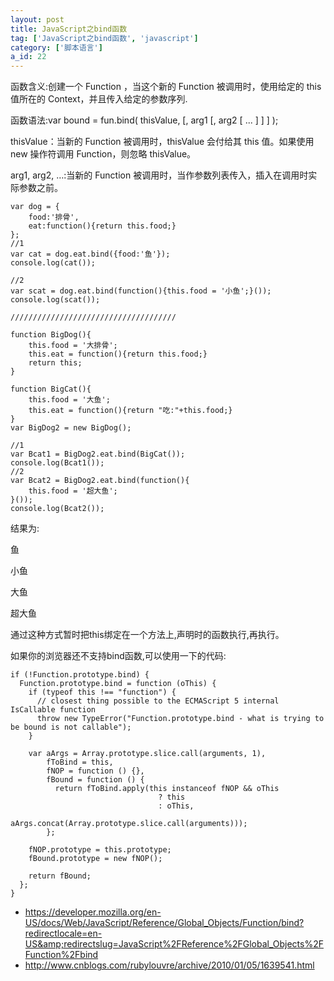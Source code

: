 ```yaml
---
layout: post
title: JavaScript之bind函数
tag: ['JavaScript之bind函数', 'javascript']
category: ['脚本语言']
a_id: 22
---
```


函数含义:创建一个 Function ，当这个新的 Function 被调用时，使用给定的 this 值所在的 Context，并且传入给定的参数序列.

函数语法:var bound = fun.bind( thisValue, [, arg1 [, arg2 [ ... ] ] ] );

thisValue：当新的 Function 被调用时，thisValue 会付给其 this 值。如果使用 new 操作符调用 Function，则忽略 thisValue。

arg1, arg2, …:当新的 Function 被调用时，当作参数列表传入，插入在调用时实际参数之前。
```
var dog = {
    food:'排骨',
    eat:function(){return this.food;}
};
//1
var cat = dog.eat.bind({food:'鱼'});
console.log(cat());
   
//2
var scat = dog.eat.bind(function(){this.food = '小鱼';}());
console.log(scat());
   
/////////////////////////////////////
   
function BigDog(){
    this.food = '大排骨';
    this.eat = function(){return this.food;}
    return this;
}
   
function BigCat(){
    this.food = '大鱼';
    this.eat = function(){return "吃:"+this.food;}
}
var BigDog2 = new BigDog();
   
//1
var Bcat1 = BigDog2.eat.bind(BigCat());
console.log(Bcat1());
//2
var Bcat2 = BigDog2.eat.bind(function(){
    this.food = '超大鱼';
}());
console.log(Bcat2());
```

结果为:

鱼

小鱼

大鱼

超大鱼

通过这种方式暂时把this绑定在一个方法上,声明时的函数执行,再执行。

如果你的浏览器还不支持bind函数,可以使用一下的代码:

```
if (!Function.prototype.bind) {
  Function.prototype.bind = function (oThis) {
    if (typeof this !== "function") {
      // closest thing possible to the ECMAScript 5 internal IsCallable function
      throw new TypeError("Function.prototype.bind - what is trying to be bound is not callable");
    }
  
    var aArgs = Array.prototype.slice.call(arguments, 1), 
        fToBind = this, 
        fNOP = function () {},
        fBound = function () {
          return fToBind.apply(this instanceof fNOP && oThis
                                 ? this
                                 : oThis,
                               aArgs.concat(Array.prototype.slice.call(arguments)));
        };
  
    fNOP.prototype = this.prototype;
    fBound.prototype = new fNOP();
  
    return fBound;
  };
}

```

- https://developer.mozilla.org/en-US/docs/Web/JavaScript/Reference/Global_Objects/Function/bind?redirectlocale=en-US&amp;redirectslug=JavaScript%2FReference%2FGlobal_Objects%2FFunction%2Fbind
- http://www.cnblogs.com/rubylouvre/archive/2010/01/05/1639541.html

